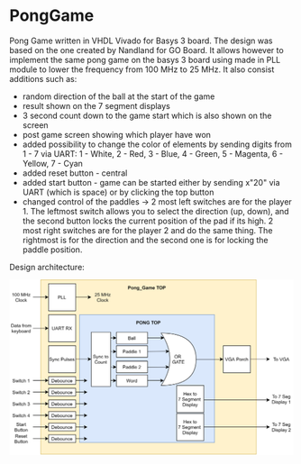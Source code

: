 # PongGame
Pong Game written in VHDL Vivado for Basys 3 board. The design was based on the one created by Nandland for GO Board. It allows however to implement the same pong game on the basys 3 board using made in PLL module to lower the frequency from 100 MHz to 25 MHz. It also consist additions such as:
- random direction of the ball at the start of the game
- result shown on the 7 segment displays
- 3 second count down to the game start which is also shown on the screen
- post game screen showing which player have won
- added possibility to change the color of elements by sending digits from 1 - 7 via UART: 1 - White, 2 - Red, 3 - Blue, 4 - Green, 5 - Magenta, 6 - Yellow, 7 - Cyan
- added reset button - central
- added start button - game can be started either by sending x"20" via UART (which is space) or by clicking the top button
- changed control of the paddles -> 2 most left switches are for the player 1. The leftmost switch allows you to select the direction (up, down), and the second button locks the current position of the pad if its high. 2 most right switches are for the player 2 and do the same thing. The rightmost is for the direction and the second one is for locking the paddle position.

Design architecture:

![alt text](https://github.com/Wanils/PongGame/blob/main/Pong_Architecture.drawio.png?raw=true)
